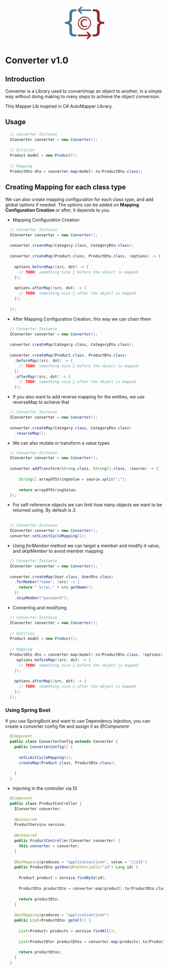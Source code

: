 
<p align="center"><a href="#" target="_blank" rel="noopener noreferrer"><img height="120px" src="assets/images/Converter-272.png" /></a></p>

# Converter v1.0

## Introduction

Converter is a Library used to convert/map an object to another, in a simple way without doing making to many steps to achieve the object conversion.

This Mapper Lib inspired in C# AutoMapper Library.

## Usage

```java
  // Converter Instance
  IConverter converter = new Converter();

  // Entities
  Product model = new Product();

  // Mapping
  ProductDto dto = converter.map(model).to(ProductDto.class);
```

## Creating Mapping for each class type

We can also create mapping configuration for each class type, and add global options if needed.
The options can be added on **Mapping Configuration Creation** or after, it depends to you.

* Mapping Configuration Creation

```java
  // Converter Instance
  IConverter converter = new Converter();

  converter.createMap(Category.class, CategoryDto.class);

  converter.createMap(Product.class, ProductDto.class, (options) -> {
    
    options.beforeMap((src, dst) -> {
      // TODO: something nice 🤩 before the object is mapped
    });

    options.afterMap((src, dst) -> {
      // TODO: something nice 🤩 after the object is mapped
    });

  });
```

* After Mapping Configuration Creation, this way we can chain them

```java
  // Converter Instance
  IConverter converter = new Converter();

  converter.createMap(Category.class, CategoryDto.class);

  converter.createMap(Product.class, ProductDto.class)
    .beforeMap((src, dst) -> {
      // TODO: something nice 🤩 before the object is mapped
    })
    .afterMap((src, dst) -> {
      // TODO: something nice 🤩 after the object is mapped
    });
```

* If you also want to add reverse mapping for the entities, we use reverseMap to achieve that

```java
  // Converter Instance
  IConverter converter = new Converter();

  converter.createMap(Category.class, CategoryDto.class)
    .reverseMap();
```

* We can also mutate or transform a value types

```java
  // Converter Instance
  IConverter converter = new Converter();

  converter.addTransform(String.class, String[].class, (source) -> {

      String[] arrayOfStringValue = source.split(";");

      return arrayOfStringValue;
  });
```

* For self-reference objects we can limit how many objects we want to be returned using.
  By default is *3*.

```java

  // Converter Instance
  IConverter converter = new Converter();
  converter.setLimitCycleMapping(1);

```

* Using *forMember* method we can target a member and modify it value, and *skipMember* to avoid member mapping

```java
  // Converter Instance
  IConverter converter = new Converter();

  converter.createMap(User.class, UserDto.class)
    .forMember("name", (src) -> {
      return " Sr(a)." + src.getName();
    })
    .skipMember("password");
```

* Converting and modifying
```java
  // Converter Instance
  IConverter converter = new Converter();

  // Entities
  Product model = new Product();

  // Mapping
  ProductDto dto = converter.map(model).to(ProductDto.class, (options) -> {
     options.beforeMap((src, dst) -> {
      // TODO: something nice 🤩 before the object is mapped
    });

    options.afterMap((src, dst) -> {
      // TODO: something nice 🤩 after the object is mapped
    });
  });
```

### Using Spring Boot

If you use SpringBoot and want to use Dependency Injection, you can create a converter config file and assign it as *@Component*:

```java
  @Component
  public class ConverterConfig extends Converter {
    public ConverterConfig() {
      
      setLimitCycleMapping(1);
      createMap(Product.class, ProductDto.class);

    }
  }
```

* Injecting in the controller via DI

```java
  @Component
  public class ProductController {
    IConverter converter;
    
    @Autowired
    ProductService service;

    @Autowired
    public ProductController(Converter converter) {
      this.converter = converter;
    }

    @GetMapping(produces = "application/json", value = "/{id}")
    public ProductDto getOne(@PathVariable("id") Long id) {
      
      Product product = service.findById(id);

      ProductDto productDto = converter.map(product).to(ProductDto.class);

      return productDto;
    }

    @GetMapping(produces = "application/json")
    public List<ProductDto> getAll() {

      List<Product> products = service.findAll();
      
      List<ProductDto> productDtos = converter.map(products).to(ProductDto.class);

      return productDtos;
    }
  }
```